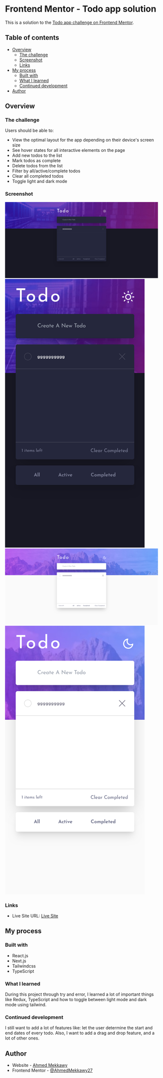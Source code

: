 # Frontend Mentor - Todo app solution

This is a solution to the [Todo app challenge on Frontend Mentor](https://www.frontendmentor.io/challenges/todo-app-Su1_KokOW).

## Table of contents

- [Overview](#overview)
  - [The challenge](#the-challenge)
  - [Screenshot](#screenshot)
  - [Links](#links)
- [My process](#my-process)
  - [Built with](#built-with)
  - [What I learned](#what-i-learned)
  - [Continued development](#continued-development)
- [Author](#author)


## Overview

### The challenge

Users should be able to:

- View the optimal layout for the app depending on their device's screen size
- See hover states for all interactive elements on the page
- Add new todos to the list
- Mark todos as complete
- Delete todos from the list
- Filter by all/active/complete todos
- Clear all completed todos
- Toggle light and dark mode

### Screenshot

![](./screenshots/computer-dark.png)
![](./screenshots/mobile-dark.png)
![](./screenshots/computer-light.png)
![](./screenshots/mobile-light.png)
### Links

- Live Site URL: [Live Site](https://todo-app-livid-mu-39.vercel.app/)

## My process

### Built with

- React.js
- Next.js
- Tailwindcss
- TypeScript

### What I learned

During this project through try and error, I learned a lot of important things like Redux, TypeScript and how to toggle between light mode and dark mode using tailwind.

### Continued development

I still want to add a lot of features like: let the user determine the start and end dates of every todo. Also, I want to add a drag and drop feature, and a lot of other ones.

## Author

- Website - [Ahmed Mekkawy](https://modern-portfolio-azure-rho.vercel.app/)
- Frontend Mentor - [@AhmedMekkawy27](https://www.frontendmentor.io/profile/AhmedMekkawy27)